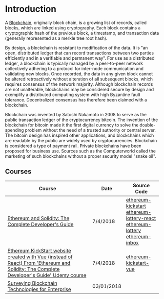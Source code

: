 # Introduction
A [Blockchain](https://en.wikipedia.org/wiki/Blockchain), originally block chain, is a growing list of records, called blocks, which are linked using cryptography. Each block contains a cryptographic hash of the previous block, a timestamp, and transaction data (generally represented as a merkle tree root hash).

By design, a blockchain is resistant to modification of the data. It is "an open, distributed ledger that can record transactions between two parties efficiently and in a verifiable and permanent way". For use as a distributed ledger, a blockchain is typically managed by a peer-to-peer network collectively adhering to a protocol for inter-node communication and validating new blocks. Once recorded, the data in any given block cannot be altered retroactively without alteration of all subsequent blocks, which requires consensus of the network majority. Although blockchain records are not unalterable, blockchains may be considered secure by design and exemplify a distributed computing system with high Byzantine fault tolerance. Decentralized consensus has therefore been claimed with a blockchain.

Blockchain was invented by Satoshi Nakamoto in 2008 to serve as the public transaction ledger of the cryptocurrency bitcoin. The invention of the blockchain for bitcoin made it the first digital currency to solve the double-spending problem without the need of a trusted authority or central server. The bitcoin design has inspired other applications, and blockchains which are readable by the public are widely used by cryptocurrencies. Blockchain is considered a type of payment rail. Private blockchains have been proposed for business use. Sources such as the Computerworld called the marketing of such blockchains without a proper security model "snake oil".

## Courses
| Course                                                                                                                                         | Date               | Source Code                                                                                         |
| ----------------------------------------------------------------------------------------------------------------------------------------------- | ------------------- | --------------------------------------------------------------------------------------------------- |
| [Ethereum and Solidity: The Complete Developer's Guide](blockchain-ethereum-kickstart.md)| 7/4/2018 | [ethereum-kickstart](https://github.com/peelmicro/ethereum-kickstart)<br>[ethereum-lottery-react](https://github.com/peelmicro/ethereum-lottery-react)<br>[ethereum-lottery](https://github.com/peelmicro/ethereum-lottery)<br>[ethereum-inbox](https://github.com/peelmicro/ethereum-inbox)|
| [Ethereum KickStart website created with Vue (instead of React) From 'Ethereum and Solidity: The Complete Developer's Guide' Udemy course](/projects/ethereum-kickstart-vue.md)| 7/4/2018 | [ethereum-kickstart-vue](https://github.com/peelmicro/ethereum-kickstart-vue)|
| [Surveying Blockchain Technologies for Enterprise](/other/blockchain-surveying-blockchain-technologies-enterprise.md)| 03/01/2018 | |
